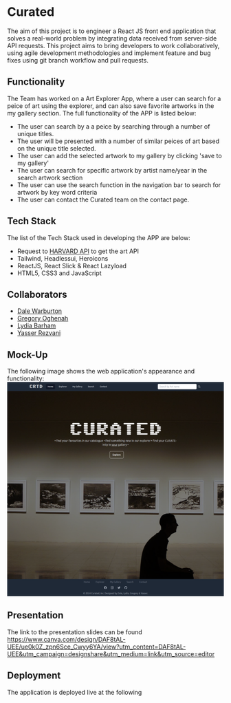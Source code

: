 # Curated

The aim of this project is to engineer a React JS front end application that solves a real-world problem by integrating data received from server-side API requests. This project aims to bring developers to work collaboratively, using agile development methodologies and implement feature and bug fixes using git branch workflow and pull requests.

## Functionality

The Team has worked on a Art Explorer App, where a user can search for a peice of art using the explorer, and can also save favorite artworks in the my gallery section. The full functionality of the APP is listed below:

* The user can search by a a peice by searching through a number of unique titles.
* The user will be presented with a number of similar peices of art based on the unique title selected.
* The user can add the selected artwork to my gallery by clicking 'save to my gallery'
* The user can search for specific artwork by artist name/year in the search artwork section
* The user can use the search function in the navigation bar to search for artwork by key word criteria
* The user can contact the Curated team on the contact page.

## Tech Stack

The list of the Tech Stack used in developing the APP are below:

* Request to [HARVARD API](https://api.harvardartmuseums.org) to get the art API
* Tailwind, Headlessui, Heroicons
* ReactJS, React Slick & React Lazyload
* HTML5, CSS3 and JavaScript

## Collaborators

* [Dale Warburton](https://github.com/Dezmondo7)
* [Gregory Oghenah](https://github.com/kenigreg)
* [Lydia Barham](https://github.com/lydiabarham)
* [Yasser Rezvani](https://github.com/yrezvani)

## Mock-Up

The following image shows the web application's appearance and functionality: 
![Cuated](public/Curated.png)
## Presentation

The link to the presentation slides can be found https://www.canva.com/design/DAF8tAL-UEE/ue0k0Z_zpn6Sce_Cwyy6YA/view?utm_content=DAF8tAL-UEE&utm_campaign=designshare&utm_medium=link&utm_source=editor 

## Deployment

The application is deployed live at the following 

